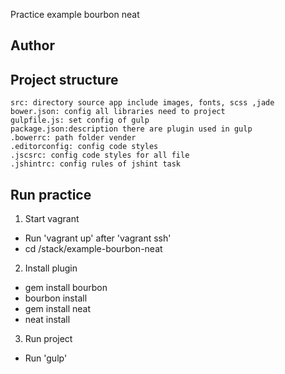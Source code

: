 Practice example bourbon neat

## Author

## Project structure
	src: directory source app include images, fonts, scss ,jade 
	bower.json: config all libraries need to project
	gulpfile.js: set config of gulp
	package.json:description there are plugin used in gulp
	.bowerrc: path folder vender
	.editorconfig: config code styles
	.jscsrc: config code styles for all file
	.jshintrc: config rules of jshint task 
## Run practice
1. Start vagrant
 - Run 'vagrant up' after 'vagrant ssh'
 - cd /stack/example-bourbon-neat
2. Install plugin
 - gem install bourbon
 - bourbon install
 - gem install neat
 - neat install
3. Run project
 - Run 'gulp'

